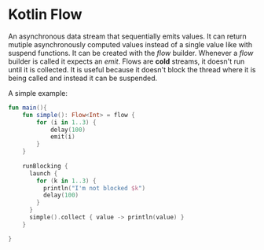 # Kotlin Flow

An asynchronous data stream that sequentially emits values.
It can return mutiple asynchronously computed values instead of a single value like with suspend functions.
It can be created with the *flow* builder.
Whenever a *flow* builder is called it expects an *emit*.
Flows are **cold** streams, it doesn't run until it is collected.
It is useful because it doesn't block the thread where it is being called and instead it can be suspended.

A simple example:

```kotlin
fun main(){
    fun simple(): Flow<Int> = flow {
        for (i in 1..3) {
            delay(100)
            emit(i)
        }
    }
    
    runBlocking {
      launch {
        for (k in 1..3) {
          println("I'm not blocked $k")
          delay(100)
        }
      }
      simple().collect { value -> println(value) }
    }

}
```

